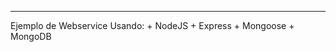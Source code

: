-------------------------------------
Ejemplo de Webservice
Usando:
       + NodeJS
       + Express
	   + Mongoose
	   + MongoDB